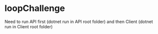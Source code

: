 # loopChallenge

Need to run API first (dotnet run in API root folder) and then Client (dotnet run in Client root folder)
